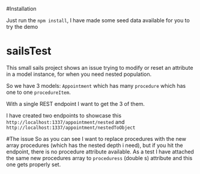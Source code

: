 #Installation

Just run the `npm install`, I have made some seed data available for you to try the demo

# sailsTest

This small sails project shows an issue trying to modify or reset an attribute in a model instance, for when you need nested population.

So we have 3 models: `Appointment` which has many `procedure` which has one to one `procedureItem`.

With a single REST endpoint I want to get the 3 of them.

I have created two endpoints to showcase this `http://localhost:1337/appointment/nested` and  `http://localhost:1337/appointment/nestedToObject`

#The issue
So as you can see I want to replace procedures with the new array procedures (which has the nested depth i need), but if you hit the endpoint, there is no procedure attribute available.
As a test I have attached the same new procedures array to `proceduress` (double s) attribute and this one gets properly set. 
